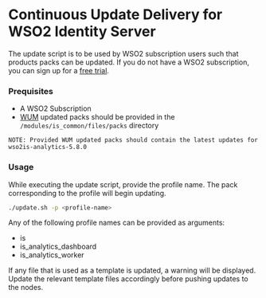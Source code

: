 # Continuous Update Delivery for WSO2 Identity Server

The update script is to be used by WSO2 subscription users such that products packs can be updated. If you do not have a WSO2 subscription, you can sign up for a [free trial](https://wso2.com/subscription/free-trial).

### Prequisites
* A WSO2 Subscription
* [WUM](https://wso2.com/updates/wum) updated packs should be provided in the `/modules/is_common/files/packs` directory

`
NOTE: Provided WUM updated packs should contain the latest updates for wso2is-analytics-5.8.0
`

### Usage
While executing the update script, provide the profile name. The pack corresponding to the profile will begin updating.
```bash
./update.sh -p <profile-name>
```
Any of the following profile names can be provided as arguments:
* is
* is_analytics_dashboard
* is_analytics_worker

If any file that is used as a template is updated, a warning will be displayed. Update the relevant template files accordingly before pushing updates to the nodes.
